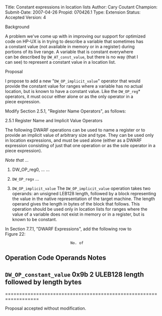 Title:       Constant expressions in location lists
Author:      Cary Coutant
Champion:    
Submit-Date: 2007-04-26
Propid:      070426.1
Type:        Extension
Status:      Accepted
Version:     4

Background

A problem we've come up with in improving our support for optimized  
code on HP-UX is in trying to describe a variable that sometimes has  
a constant value (not available in memory or in a register) during  
portions of its live range. A variable that is constant everywhere  
can be described by `DW_AT_const_value`, but there is no way (that I  
can see) to represent a constant value in a location list.

Proposal

I propose to add a new "`DW_OP_implicit_value`" operator that would  
provide the constant value for ranges where a variable has no actual  
location, but is known to have a constant value. Like the `DW_OP_reg`*  
operators, it must occur either alone or as the only operator in a  
piece expression.

Modify Section 2.5.1, "Register Name Operators", as follows:

   2.5.1  Register Name and Implicit Value Operators

   The following DWARF operations can be used to name a register
   or to provide an implicit value of arbitrary size and type.
   They can be used only in location expressions, and must be
   used alone (either as a DWARF expression consisting of just
   that one operation or as the sole operator in a piece
   expression).

   *Note that ...*

   1. DW_OP_reg0, ...
      ...

   2. `DW_OP_regx`
      ...

   3. `DW_OP_implicit_value`
      The `DW_OP_implicit_value` operation takes two operands:
      an unsigned LEB128 length, followed by a block
      representing the value in the native representation of the
      target machine. The length operand gives the length in
      bytes of the block that follows. This operation should be
      used only in location lists for ranges where the value of
      a variable does not exist in memory or in a register, but
      is known to be constant.

In Section 7.7.1, "DWARF Expressions", add the following row to  
Figure 22:

                                  No. of
   Operation               Code  Operands   Notes
   ----------------------------------------------------------------
   `DW_OP_constant_value`    0x9b      2      ULEB128 length followed
                                            by length bytes
   ----------------------------------------------------------------

==================================================================

Proposal accepted without modification.
